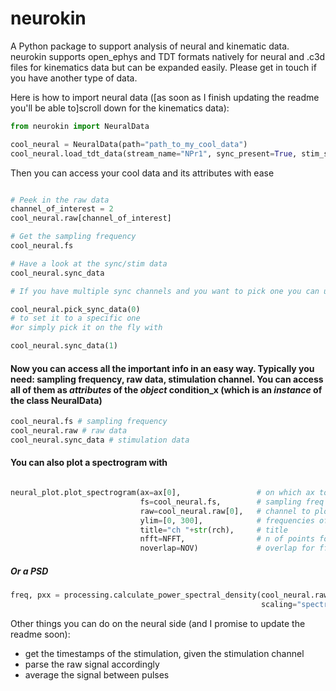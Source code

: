 # neurokin

A Python package to support analysis of neural and kinematic data. 
neurokin supports open_ephys and TDT formats natively for neural and .c3d files for kinematics data but can be expanded easily. Please get in touch if you have another type of data.

Here is how to import neural data ([as soon as I finish updating the readme you'll be able to]scroll down for the kinematics data):

```python
from neurokin import NeuralData

cool_neural = NeuralData(path="path_to_my_cool_data")
cool_neural.load_tdt_data(stream_name="NPr1", sync_present=True, stim_stream_name="Wav1")

```

Then you can access your cool data and its attributes with ease

```python

# Peek in the raw data
channel_of_interest = 2
cool_neural.raw[channel_of_interest]

# Get the sampling frequency
cool_neural.fs

# Have a look at the sync/stim data
cool_neural.sync_data

# If you have multiple sync channels and you want to pick one you can use

cool_neural.pick_sync_data(0)
# to set it to a specific one
#or simply pick it on the fly with

cool_neural.sync_data(1)

```

#### Now you can access all the important info in an easy way. Typically you need: sampling frequency, raw data, stimulation channel. You can access all of them as _attributes_ of the _object_ condition_x (which is an _instance_ of the class NeuralData)

```python
cool_neural.fs # sampling frequency
cool_neural.raw # raw data
cool_neural.sync_data # stimulation data
```


#### You can also plot a spectrogram with

```python

neural_plot.plot_spectrogram(ax=ax[0],                 # on which ax to plot
                             fs=cool_neural.fs,        # sampling freq
                             raw=cool_neural.raw[0],   # channel to plot
                             ylim=[0, 300],            # frequencies of interest
                             title="ch "+str(rch),     # title
                             nfft=NFFT,                # n of points for the fft
                             noverlap=NOV)             # overlap for fft
```

##### Or a PSD
```python
freq, pxx = processing.calculate_power_spectral_density(cool_neural.raw[0], cool_neural.fs, nperseg=NFFT, noverlap=NOV,
                                                        scaling="spectrum")
```

Other things you can do on the neural side (and I promise to update the readme soon):
- get the timestamps of the stimulation, given the stimulation channel
- parse the raw signal accordingly
- average the signal between pulses
